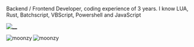 Backend / Frontend Developer, coding experience of 3 years.
I know LUA, Rust, Batchscript, VBScript, Powershell and JavaScript

[![__](https://skillicons.dev/icons?i=lua,bash,powershell,rust,javascript,discordjs,discord,visualstudio,vscode,replit)](https://skillicons.dev)

<p><img align="left" src="https://github-readme-stats.vercel.app/api?username=spytyx&show_icons=true&theme=transparent" alt="moonzy" /></p>
<p><img align="left" src="https://github-readme-stats.vercel.app/api/top-langs/?username=spytyx&show_icons=true&theme=transparent" alt="moonzy" /></p>

